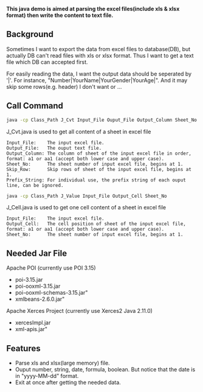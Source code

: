 **This java demo is aimed at parsing the excel files(include xls & xlsx format) then write the content to text file.**

## Background

Sometimes I want to export the data from excel files to database(DB), but actually DB can't read files with xls or xlsx format. Thus I want to get a text file which DB can accepted first.

For easily reading the data, I want the output data should be seperated by '|'. For instance, "Number|YourName|YourGender|YourAge|". And it may skip some rows(e.g. header) I don't want or ...


## Call Command

```bash
java -cp Class_Path J_Cvt Input_File Ouput_File Output_Column Sheet_No Skip_Row [Prefix_String]
```
J_Cvt.java is used to get all content of a sheet in excel file

```
Input_File:    The input excel file.
Output_File:   The ouput text file.
Output_Column: The column of sheet of the input excel file in order, format: a1 or aa1 (accept both lower case and upper case).
Sheet_No:      The sheet number of input excel file, begins at 1.
Skip_Row:      Skip rows of sheet of the input excel file, begins at 1.
Prefix_String: For individual use, the prefix string of each ouput line, can be ignored.
```

```bash
java -cp Class_Path J_Value Input_File Output_Cell Sheet_No
```
J_Cell.java is used to get one cell  content of a sheet in excel file

```
Input_File:    The input excel file.
Output_Cell:   The cell position of sheet of the input excel file, format: a1 or aa1 (accept both lower case and upper case).
Sheet_No:      The sheet number of input excel file, begins at 1.
```

## Needed Jar File

Apache POI (currently use POI 3.15)

* poi-3.15.jar
* poi-ooxml-3.15.jar
* poi-ooxml-schemas-3.15.jar"
* xmlbeans-2.6.0.jar"

Apache Xerces Project (currently use Xerces2 Java 2.11.0)

* xercesImpl.jar
* xml-apis.jar"


## Features

- Parse xls and xlsx(large memory) file.
- Ouput number, string, date, formula, boolean. But notice that the date is in "yyyy-MM-dd" format.
- Exit at once after getting the needed data.

